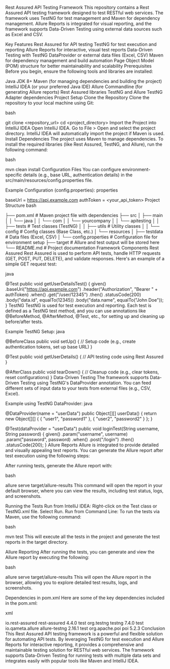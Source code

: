 Rest Assured API Testing Framework
This repository contains a Rest Assured API testing framework designed to test RESTful web services. The framework uses TestNG for test management and Maven for dependency management. Allure Reports is integrated for visual reporting, and the framework supports Data-Driven Testing using external data sources such as Excel and CSV.

Key Features
Rest Assured for API testing
TestNG for test execution and reporting
Allure Reports for interactive, visual test reports
Data-Driven Testing with TestNG DataProvider or external data files (Excel, CSV)
Maven for dependency management and build automation
Page Object Model (POM) structure for better maintainability and scalability
Prerequisites
Before you begin, ensure the following tools and libraries are installed:

Java JDK 8+
Maven (for managing dependencies and building the project)
IntelliJ IDEA (or your preferred Java IDE)
Allure Commandline (for generating Allure reports)
Rest Assured libraries
TestNG and Allure TestNG Adapter dependencies
Project Setup
Clone the Repository
Clone the repository to your local machine using Git:

bash

git clone <repository_url>
cd <project_directory>
Import the Project into IntelliJ IDEA
Open IntelliJ IDEA.
Go to File > Open and select the project directory.
IntelliJ IDEA will automatically import the project if Maven is used.
Install Dependencies
The project uses Maven to manage dependencies. To install the required libraries (like Rest Assured, TestNG, and Allure), run the following command:

bash

mvn clean install
Configuration Files
You can configure environment-specific details (e.g., base URL, authentication details) in the src/main/resources/config.properties file.

Example Configuration (config.properties):
properties

baseUrl = https://api.example.com
authToken = <your_api_token>
Project Structure
bash

├── pom.xml                    # Maven project file with dependencies
├── src
│   ├── main
│   │   └── java
│   │       └── com
│   │           └── yourcompany
│   │               └── apitesting
│   │                   ├── tests        # Test classes (TestNG)
│   │                   ├── utils        # Utility classes
│   │                   └── config       # Config classes (Base Class, etc.)
│   └── resources
│       ├── testdata            # Data files (Excel, CSV)
│       └── config.properties   # Configuration file for environment setup
├── target                     # Allure and test output will be stored here
└── README.md                  # Project documentation
Framework Components
Rest Assured
Rest Assured is used to perform API tests, handle HTTP requests (GET, POST, PUT, DELETE), and validate responses. Here's an example of a simple GET request test:

java

@Test
public void getUserDetailsTest() {
    given()
        .baseUri("https://api.example.com")
        .header("Authorization", "Bearer " + authToken)
    .when()
        .get("/user/12345")
    .then()
        .statusCode(200)
        .body("data.id", equalTo(12345))
        .body("data.name", equalTo("John Doe"));
}
TestNG
TestNG is used for test execution and reporting. Each test is defined as a TestNG test method, and you can use annotations like @BeforeMethod, @AfterMethod, @Test, etc., for setting up and cleaning up before/after tests.

Example TestNG Setup:
java

@BeforeClass
public void setUp() {
    // Setup code (e.g., create authentication tokens, set up base URL)
}

@Test
public void getUserDetails() {
    // API testing code using Rest Assured
}

@AfterClass
public void tearDown() {
    // Cleanup code (e.g., clear tokens, reset configurations)
}
Data-Driven Testing
The framework supports Data-Driven Testing using TestNG's DataProvider annotation. You can feed different sets of input data to your tests from external files (e.g., CSV, Excel).

Example using TestNG DataProvider:
java

@DataProvider(name = "userData")
public Object[][] userData() {
    return new Object[][] {
        { "user1", "password1" },
        { "user2", "password2" }
    };
}

@Test(dataProvider = "userData")
public void loginTest(String username, String password) {
    given()
        .param("username", username)
        .param("password", password)
    .when()
        .post("/login")
    .then()
        .statusCode(200);
}
Allure Reports
Allure is integrated to provide detailed and visually appealing test reports. You can generate the Allure report after test execution using the following steps:

After running tests, generate the Allure report with:

bash

allure serve target/allure-results
This command will open the report in your default browser, where you can view the results, including test status, logs, and screenshots.

Running the Tests
Run from IntelliJ IDEA:
Right-click on the Test class or TestNG.xml file.
Select Run.
Run from Command Line:
To run the tests via Maven, use the following command:

bash

mvn test
This will execute all the tests in the project and generate the test reports in the target directory.

Allure Reporting
After running the tests, you can generate and view the Allure report by executing the following:

bash

allure serve target/allure-results
This will open the Allure report in the browser, allowing you to explore detailed test results, logs, and screenshots.

Dependencies in pom.xml
Here are some of the key dependencies included in the pom.xml:

xml

<dependency>
    <groupId>io.rest-assured</groupId>
    <artifactId>rest-assured</artifactId>
    <version>4.4.0</version>
    <scope>test</scope>
</dependency>

<!-- TestNG -->
<dependency>
    <groupId>org.testng</groupId>
    <artifactId>testng</artifactId>
    <version>7.4.0</version>
    <scope>test</scope>
</dependency>

<!-- Allure TestNG Adapter -->
<dependency>
    <groupId>io.qameta.allure</groupId>
    <artifactId>allure-testng</artifactId>
    <version>2.16.1</version>
    <scope>test</scope>
</dependency>

<!-- Apache POI (for Data-Driven Testing) -->
<dependency>
    <groupId>org.apache.poi</groupId>
    <artifactId>poi</artifactId>
    <version>5.2.3</version>
</dependency>
Conclusion
This Rest Assured API testing framework is a powerful and flexible solution for automating API tests. By leveraging TestNG for test execution and Allure Reports for interactive reporting, it provides a comprehensive and maintainable testing solution for RESTful web services. The framework supports Data-Driven Testing for running tests with multiple data sets and integrates easily with popular tools like Maven and IntelliJ IDEA.


   
